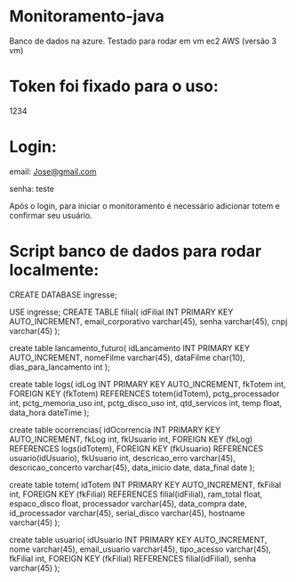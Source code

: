 # Monitoramento-java

 Banco de dados na azure. 
 Testado para rodar em vm ec2 AWS (versão 3 vm)
 
# Token foi fixado para o uso:
1234

# Login:

email:
Jose@gmail.com

senha:
teste

Após o login, para iniciar o monitoramento é necessário adicionar totem e confirmar seu usuário.

# Script banco de dados para rodar localmente:

CREATE DATABASE ingresse;

USE ingresse;
CREATE TABLE filial(
	idFilial INT PRIMARY KEY AUTO_INCREMENT,
	email_corporativo varchar(45),
	senha varchar(45),
	cnpj varchar(45)
);

create table lancamento_futuro(
	idLancamento INT PRIMARY KEY AUTO_INCREMENT,
	nomeFilme varchar(45),
	dataFilme char(10),
	dias_para_lancamento int
);

create table logs(
	idLog INT PRIMARY KEY AUTO_INCREMENT,
	fkTotem int,
    FOREIGN KEY (fkTotem) REFERENCES totem(idTotem),
	pctg_processador int,
	pctg_memoria_uso int,
	pctg_disco_uso int,
	qtd_servicos int,
	temp float,
	data_hora dateTime
);

create table ocorrencias(
	idOcorrencia INT PRIMARY KEY AUTO_INCREMENT,
	fkLog int,
    fkUsuario int,
    FOREIGN KEY (fkLog) REFERENCES logs(idTotem),
    FOREIGN KEY (fkUsuario) REFERENCES usuario(idUsuario),
	fkUsuario int,
	descricao_erro varchar(45),
	descricao_concerto varchar(45),
	data_inicio date,
	data_final date
);

create table totem(
	idTotem INT PRIMARY KEY AUTO_INCREMENT,
	fkFilial int,
    FOREIGN KEY (fkFilial) REFERENCES filial(idFilial),
	ram_total float,
	espaco_disco float,
	processador varchar(45),
	data_compra date,
	id_processador varchar(45),
	serial_disco varchar(45),
	hostname varchar(45)
);

create table usuario(
	idUsuario INT PRIMARY KEY AUTO_INCREMENT,
	nome varchar(45),
	email_usuario varchar(45),
	tipo_acesso varchar(45),
	fkFilial int,
    FOREIGN KEY (fkFilial) REFERENCES filial(idFilial),
	senha varchar(45)
);


